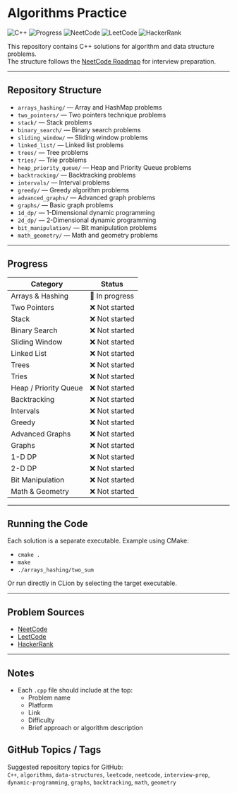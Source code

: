 # Algorithms Practice

![C++](https://img.shields.io/badge/Language-C++-blue)
![Progress](https://img.shields.io/badge/Progress-In%20Progress-yellow)
![NeetCode](https://img.shields.io/badge/Platform-NeetCode-orange)
![LeetCode](https://img.shields.io/badge/Platform-LeetCode-red)
![HackerRank](https://img.shields.io/badge/Platform-HackerRank-green)

This repository contains C++ solutions for algorithm and data structure problems.  
The structure follows the [NeetCode Roadmap](https://neetcode.io/roadmap) for interview preparation.

---

## Repository Structure

- `arrays_hashing/` — Array and HashMap problems
- `two_pointers/` — Two pointers technique problems
- `stack/` — Stack problems
- `binary_search/` — Binary search problems
- `sliding_window/` — Sliding window problems
- `linked_list/` — Linked list problems
- `trees/` — Tree problems
- `tries/` — Trie problems
- `heap_priority_queue/` — Heap and Priority Queue problems
- `backtracking/` — Backtracking problems
- `intervals/` — Interval problems
- `greedy/` — Greedy algorithm problems
- `advanced_graphs/` — Advanced graph problems
- `graphs/` — Basic graph problems
- `1d_dp/` — 1-Dimensional dynamic programming
- `2d_dp/` — 2-Dimensional dynamic programming
- `bit_manipulation/` — Bit manipulation problems
- `math_geometry/` — Math and geometry problems


---

## Progress

| Category                  | Status        |
|---------------------------|--------------|
| Arrays & Hashing          | 🔄 In progress |
| Two Pointers              | ❌ Not started |
| Stack                     | ❌ Not started |
| Binary Search             | ❌ Not started |
| Sliding Window            | ❌ Not started |
| Linked List               | ❌ Not started |
| Trees                     | ❌ Not started |
| Tries                     | ❌ Not started |
| Heap / Priority Queue      | ❌ Not started |
| Backtracking              | ❌ Not started |
| Intervals                 | ❌ Not started |
| Greedy                    | ❌ Not started |
| Advanced Graphs           | ❌ Not started |
| Graphs                    | ❌ Not started |
| 1-D DP                    | ❌ Not started |
| 2-D DP                    | ❌ Not started |
| Bit Manipulation          | ❌ Not started |
| Math & Geometry           | ❌ Not started |

---

## Running the Code

Each solution is a separate executable. Example using CMake:

- `cmake .`
- `make`
- `./arrays_hashing/two_sum`

Or run directly in CLion by selecting the target executable.

---

## Problem Sources

- [NeetCode](https://neetcode.io/)
- [LeetCode](https://leetcode.com/)
- [HackerRank](https://www.hackerrank.com/)

---

## Notes

- Each `.cpp` file should include at the top:
    - Problem name
    - Platform
    - Link
    - Difficulty
    - Brief approach or algorithm description

## GitHub Topics / Tags

Suggested repository topics for GitHub:  
`C++`, `algorithms`, `data-structures`, `leetcode`, `neetcode`, `interview-prep`, `dynamic-programming`, `graphs`, `backtracking`, `math`, `geometry`
